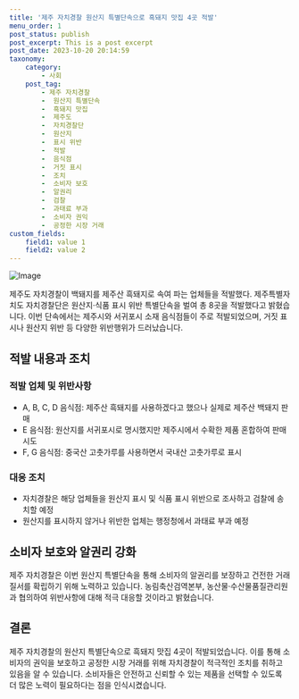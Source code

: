 ```yaml
---
title: '제주 자치경찰 원산지 특별단속으로 흑돼지 맛집 4곳 적발'
menu_order: 1
post_status: publish
post_excerpt: This is a post excerpt
post_date: 2023-10-20 20:14:59
taxonomy:
    category:
        - 사회
    post_tag:
        - 제주 자치경찰
        -  원산지 특별단속
        -  흑돼지 맛집
        -  제주도
        -  자치경찰단
        -  원산지
        -  표시 위반
        -  적발
        -  음식점
        -  거짓 표시
        -  조치
        -  소비자 보호
        -  알권리
        -  검찰
        -  과태료 부과
        -  소비자 권익
        -  공정한 시장 거래
custom_fields:
    field1: value 1
    field2: value 2
---
```


![Image](https://imgnews.pstatic.net/image/009/2024/02/07/0005255838_001_20240207113104829.jpg?type=w647)


제주도 자치경찰이 백돼지를 제주산 흑돼지로 속여 파는 업체들을 적발했다. 제주특별자치도 자치경찰단은 원산지·식품 표시 위반 특별단속을 벌여 총 8곳을 적발했다고 밝혔습니다. 이번 단속에서는 제주시와 서귀포시 소재 음식점들이 주로 적발되었으며, 거짓 표시나 원산지 위반 등 다양한 위반행위가 드러났습니다.

## 적발 내용과 조치
### 적발 업체 및 위반사항
- A, B, C, D 음식점: 제주산 흑돼지를 사용하겠다고 했으나 실제로 제주산 백돼지 판매
- E 음식점: 원산지를 서귀포시로 명시했지만 제주시에서 수확한 제품 혼합하여 판매 시도
- F, G 음식점: 중국산 고춧가루를 사용하면서 국내산 고춧가루로 표시

### 대응 조치
- 자치경찰은 해당 업체들을 원산지 표시 및 식품 표시 위반으로 조사하고 검찰에 송치할 예정
- 원산지를 표시하지 않거나 위반한 업체는 행정청에서 과태료 부과 예정

## 소비자 보호와 알권리 강화
제주 자치경찰은 이번 원산지 특별단속을 통해 소비자의 알권리를 보장하고 건전한 거래질서를 확립하기 위해 노력하고 있습니다. 농림축산검역본부, 농산물·수산물품질관리원과 협의하여 위반사항에 대해 적극 대응할 것이라고 밝혔습니다.

## 결론
제주 자치경찰의 원산지 특별단속으로 흑돼지 맛집 4곳이 적발되었습니다. 이를 통해 소비자의 권익을 보호하고 공정한 시장 거래를 위해 자치경찰이 적극적인 조치를 취하고 있음을 알 수 있습니다. 소비자들은 안전하고 신뢰할 수 있는 제품을 선택할 수 있도록 더 많은 노력이 필요하다는 점을 인식시켰습니다.
